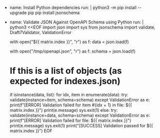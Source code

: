 - name: Install Python dependencies
  run: |
    python3 -m pip install --upgrade pip
    pip install jsonschema

- name: Validate JSON Against OpenAPI Schema using Python
  run: |
    python3 <<EOF
    import json
    import sys
    from jsonschema import validate, Draft7Validator, ValidationError

    with open("${{ matrix.index }}", "r") as f:
        data = json.load(f)

    with open("/tmp/openapi.json", "r") as f:
        schema = json.load(f)

    # If this is a list of objects (as expected for indexes.json)
    if isinstance(data, list):
        for idx, item in enumerate(data):
            try:
                validate(instance=item, schema=schema)
            except ValidationError as e:
                print(f"[ERROR] Validation failed for item #{idx + 1} in file: ${{ matrix.index }}")
                print(e.message)
                sys.exit(1)
    else:
        try:
            validate(instance=data, schema=schema)
        except ValidationError as e:
            print(f"[ERROR] Validation failed for file: ${{ matrix.index }}")
            print(e.message)
            sys.exit(1)
    print("[SUCCESS] Validation passed for ${{ matrix.index }}")
    EOF
